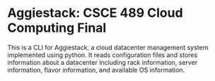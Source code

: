 # Aggiestack: CSCE 489 Cloud Computing Final 
This is a CLI for Aggiestack, a cloud datacenter management system implemented using python. It reads configuration files and stores information about a datacenter including rack information, server information, flavor information, and available OS information. 
